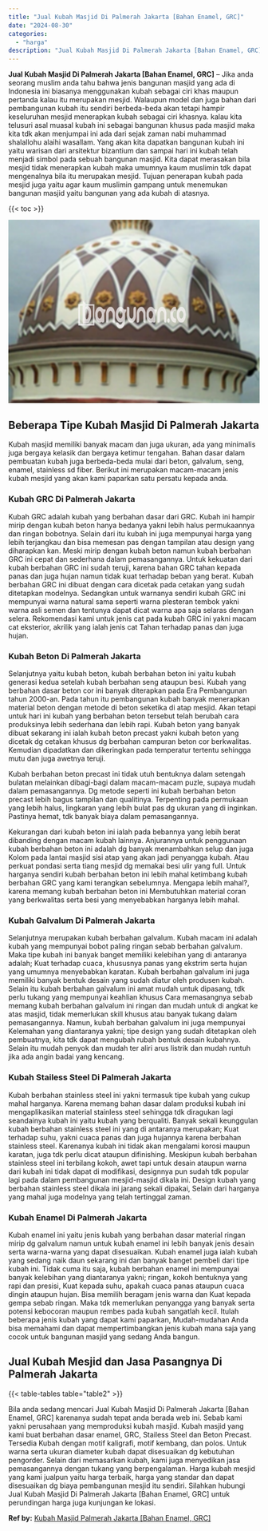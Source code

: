 ```yaml
---
title: "Jual Kubah Masjid Di Palmerah Jakarta [Bahan Enamel, GRC]"
date: "2024-08-30"
categories: 
  - "harga"
description: "Jual Kubah Masjid Di Palmerah Jakarta [Bahan Enamel, GRC]. Bila anda sedang mencari Jual Kubah Masjid Di Palmerah Jakarta [Bahan Enamel, GRC] karenanya sud..."
---
```


**Jual Kubah Masjid Di Palmerah Jakarta \[Bahan Enamel, GRC\]** – Jika anda seorang muslim anda tahu bahwa jenis bangunan masjid yang ada di Indonesia ini biasanya menggunakan kubah sebagai ciri khas maupun pertanda kalau itu merupakan mesjid. Walaupun model dan juga bahan dari pembangunan kubah itu sendiri berbeda-beda akan tetapi hampir keseluruhan mesjid menerapkan kubah sebagai ciri khasnya. kalau kita telusuri asal muasal kubah ini sebagai bangunan khusus pada masjid maka kita tdk akan menjumpai ini ada dari sejak zaman nabi muhammad shalallohu alaihi wasallam. Yang akan kita dapatkan bangunan kubah ini yaitu warisan dari arsitektur bizantium dan sampai hari ini kubah telah menjadi simbol pada sebuah bangunan masjid. Kita dapat merasakan bila mesjid tidak menerapkan kubah maka umumnya kaum muslimin tdk dapat mengenalnya bila itu merupakan mesjid. Tujuan penerapan kubah pada mesjid juga yaitu agar kaum muslimin gampang untuk menemukan bangunan masjid yaitu bangunan yang ada kubah di atasnya.

{{< toc >}}

![Jual Kubah Masjid Di Palmerah Jakarta [Bahan Enamel, GRC]](/images/jual-kubah-masjid-41.png)

## Beberapa Tipe Kubah Masjid Di Palmerah Jakarta

Kubah masjid memiliki banyak macam dan juga ukuran, ada yang minimalis juga bergaya kelasik dan bergaya ketimur tengahan. Bahan dasar dalam pembuatan kubah juga berbeda-beda mulai dari beton, galvalum, seng, enamel, stainless sd fiber. Berikut ini merupakan macam-macam jenis kubah mesjid yang akan kami paparkan satu persatu kepada anda.

### Kubah GRC Di Palmerah Jakarta

Kubah GRC adalah kubah yang berbahan dasar dari GRC. Kubah ini hampir mirip dengan kubah beton hanya bedanya yakni lebih halus permukaannya dan ringan bobotnya. Selain dari itu kubah ini juga mempunyai harga yang lebih terjangkau dan bisa memesan pas dengan tampilan atau design yang diharapkan kan. Meski mirip dengan kubah beton namun kubah berbahan GRC ini cepat dan sederhana dalam pemasangannya. Untuk kekuatan dari kubah berbahan GRC ini sudah teruji, karena bahan GRC tahan kepada panas dan juga hujan namun tidak kuat terhadap beban yang berat. Kubah berbahan GRC ini dibuat dengan cara dicetak pada cetakan yang sudah ditetapkan modelnya. Sedangkan untuk warnanya sendiri kubah GRC ini mempunyai warna natural sama seperti warna plesteran tembok yakni warna asli semen dan tentunya dapat dicat warna apa saja selaras dengan selera. Rekomendasi kami untuk jenis cat pada kubah GRC ini yakni macam cat eksterior, akrilik yang ialah jenis cat Tahan terhadap panas dan juga hujan.

### Kubah Beton Di Palmerah Jakarta

Selanjutnya yaitu kubah beton, kubah berbahan beton ini yaitu kubah generasi kedua setelah kubah berbahan seng ataupun besi. Kubah yang berbahan dasar beton cor ini banyak diterapkan pada Era Pembangunan tahun 2000-an. Pada tahun itu pembangunan kubah banyak menerapkan material beton dengan metode di beton seketika di atap mesjid. Akan tetapi untuk hari ini kubah yang berbahan beton tersebut telah berubah cara produksinya lebih sederhana dan lebih rapi. Kubah beton yang banyak dibuat sekarang ini ialah kubah beton precast yakni kubah beton yang dicetak dg cetakan khusus dg berbahan campuran beton cor berkwalitas. Kemudian dipadatkan dan dikeringkan pada temperatur tertentu sehingga mutu dan juga awetnya teruji.

Kubah berbahan beton precast ini tidak utuh bentuknya dalam setengah bulatan melainkan dibagi-bagi dalam macam-macam puzle, supaya mudah dalam pemasangannya. Dg metode seperti ini kubah berbahan beton precast lebih bagus tampilan dan qualitinya. Terpenting pada permukaan yang lebih halus, lingkaran yang lebih bulat pas dg ukuran yang di inginkan. Pastinya hemat, tdk banyak biaya dalam pemasangannya.

Kekurangan dari kubah beton ini ialah pada bebannya yang lebih berat dibanding dengan macam kubah lainnya. Anjurannya untuk penggunaan kubah berbahan beton ini adalah dg banyak menambahkan selup dan juga Kolom pada lantai masjid sisi atap yang akan jadi penyangga kubah. Atau perkuat pondasi serta tiang mesjid dg memakai besi ulir yang full. Untuk harganya sendiri kubah berbahan beton ini lebih mahal ketimbang kubah berbahan GRC yang kami terangkan sebelumnya. Mengapa lebih mahal?, karena memang kubah berbahan beton ini Membutuhkan material coran yang berkwalitas serta besi yang menyebabkan harganya lebih mahal.

### Kubah Galvalum Di Palmerah Jakarta

Selanjutnya merupakan kubah berbahan galvalum. Kubah macam ini adalah kubah yang mempunyai bobot paling ringan sebab berbahan galvalum. Maka tipe kubah ini banyak banget memiliki kelebihan yang di antaranya adalah; Kuat terhadap cuaca, khususnya panas yang ekstrim serta hujan yang umumnya menyebabkan karatan. Kubah berbahan galvalum ini juga memiliki banyak bentuk desain yang sudah diatur oleh produsen kubah. Selain itu kubah berbahan galvalum ini amat mudah untuk dipasang, tdk perlu tukang yang mempunyai keahlian khusus Cara memasangnya sebab memang kubah berbahan galvalum ini ringan dan mudah untuk di angkat ke atas masjid, tidak memerlukan skill khusus atau banyak tukang dalam pemasangannya. Namun, kubah berbahan galvalum ini juga mempunyai Kelemahan yang diantaranya yakni; tipe design yang sudah ditetapkan oleh pembuatnya, kita tdk dapat mengubah rubah bentuk desain kubahnya. Selain itu mudah penyok dan mudah ter aliri arus listrik dan mudah runtuh jika ada angin badai yang kencang.

### Kubah Stailess Steel Di Palmerah Jakarta

Kubah berbahan stainless steel ini yakni termasuk tipe kubah yang cukup mahal harganya. Karena memang bahan dasar dalam produksi kubah ini mengaplikasikan material stainless steel sehingga tdk diragukan lagi seandainya kubah ini yaitu kubah yang berqualiti. Banyak sekali keunggulan kubah berbahan stainless steel ini yang di antaranya merupakan; Kuat terhadap suhu, yakni cuaca panas dan juga hujannya karena berbahan stainless steel. Karenanya kubah ini tidak akan mengalami korosi maupun karatan, juga tdk perlu dicat ataupun difinishing. Meskipun kubah berbahan stainless steel ini terbilang kokoh, awet tapi untuk desain ataupun warna dari kubah ini tidak dapat di modifikasi, designnya pun sudah tdk popular lagi pada dalam pembangunan mesjid-masjid dikala ini. Design kubah yang berbahan stainless steel dikala ini jarang sekali dipakai, Selain dari harganya yang mahal juga modelnya yang telah tertinggal zaman.

### Kubah Enamel Di Palmerah Jakarta

Kubah enamel ini yaitu jenis kubah yang berbahan dasar material ringan mirip dg galvalum namun untuk kubah enamel ini lebih banyak jenis desain serta warna-warna yang dapat disesuaikan. Kubah enamel juga ialah kubah yang sedang naik daun sekarang ini dan banyak banget pembeli dari tipe kubah ini. Tidak cuma itu saja, kubah berbahan enamel ini mempunyai banyak kelebihan yang diantaranya yakni; ringan, kokoh bentuknya yang rapi dan presisi, Kuat kepada suhu, apakah cuaca panas ataupun cuaca dingin ataupun hujan. Bisa memilih beragam jenis warna dan Kuat kepada gempa sebab ringan. Maka tdk memerlukan penyangga yang banyak serta potensi kebocoran maupun rembes pada kubah sangatlah kecil. Itulah beberapa jenis kubah yang dapat kami paparkan, Mudah-mudahan Anda bisa memahami dan dapat mempertimbangkan jenis kubah mana saja yang cocok untuk bangunan masjid yang sedang Anda bangun.

## Jual Kubah Mesjid dan Jasa Pasangnya Di Palmerah Jakarta

{{< table-tables table="table2" >}}

Bila anda sedang mencari Jual Kubah Masjid Di Palmerah Jakarta \[Bahan Enamel, GRC\] karenanya sudah tepat anda berada web ini. Sebab kami yakni perusahaan yang memproduksi kubah masjid. Kubah masjid yang kami buat berbahan dasar enamel, GRC, Stailess Steel dan Beton Precast. Tersedia Kubah dengan motif kaligrafi, motif kembang, dan polos. Untuk warna serta ukuran diameter kubah dapat disesuaikan dg kebutuhan pengorder. Selain dari memasarkan kubah, kami juga menyedikan jasa pemasangannya dengan tukang yang berpengalaman. Harga kubah mesjid yang kami jualpun yaitu harga terbaik, harga yang standar dan dapat disesuaikan dg biaya pembangunan mesjid itu sendiri. Silahkan hubungi Jual Kubah Masjid Di Palmerah Jakarta \[Bahan Enamel, GRC\] untuk perundingan harga juga kunjungan ke lokasi.

**Ref by:** [Kubah Masjid Palmerah Jakarta [Bahan Enamel, GRC]](https://id.wikipedia.org/wiki/Kubah)
